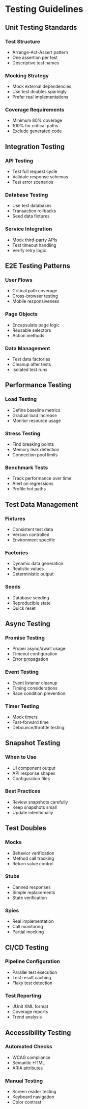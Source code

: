 # Testing Guidelines

## Unit Testing Standards
### Test Structure
- Arrange-Act-Assert pattern
- One assertion per test
- Descriptive test names

### Mocking Strategy
- Mock external dependencies
- Use test doubles sparingly
- Prefer real implementations

### Coverage Requirements
- Minimum 80% coverage
- 100% for critical paths
- Exclude generated code

## Integration Testing
### API Testing
- Test full request cycle
- Validate response schemas
- Test error scenarios

### Database Testing
- Use test databases
- Transaction rollbacks
- Seed data fixtures

### Service Integration
- Mock third-party APIs
- Test timeout handling
- Verify retry logic

## E2E Testing Patterns
### User Flows
- Critical path coverage
- Cross-browser testing
- Mobile responsiveness

### Page Objects
- Encapsulate page logic
- Reusable selectors
- Action methods

### Data Management
- Test data factories
- Cleanup after tests
- Isolated test runs

## Performance Testing
### Load Testing
- Define baseline metrics
- Gradual load increase
- Monitor resource usage

### Stress Testing
- Find breaking points
- Memory leak detection
- Connection pool limits

### Benchmark Tests
- Track performance over time
- Alert on regressions
- Profile hot paths

## Test Data Management
### Fixtures
- Consistent test data
- Version controlled
- Environment specific

### Factories
- Dynamic data generation
- Realistic values
- Deterministic output

### Seeds
- Database seeding
- Reproducible state
- Quick reset

## Async Testing
### Promise Testing
- Proper async/await usage
- Timeout configuration
- Error propagation

### Event Testing
- Event listener cleanup
- Timing considerations
- Race condition prevention

### Timer Testing
- Mock timers
- Fast-forward time
- Debounce/throttle testing

## Snapshot Testing
### When to Use
- UI component output
- API response shapes
- Configuration files

### Best Practices
- Review snapshots carefully
- Keep snapshots small
- Update intentionally

## Test Doubles
### Mocks
- Behavior verification
- Method call tracking
- Return value control

### Stubs
- Canned responses
- Simple replacements
- State verification

### Spies
- Real implementation
- Call monitoring
- Partial mocking

## CI/CD Testing
### Pipeline Configuration
- Parallel test execution
- Test result caching
- Flaky test detection

### Test Reporting
- JUnit XML format
- Coverage reports
- Trend analysis

## Accessibility Testing
### Automated Checks
- WCAG compliance
- Semantic HTML
- ARIA attributes

### Manual Testing
- Screen reader testing
- Keyboard navigation
- Color contrast